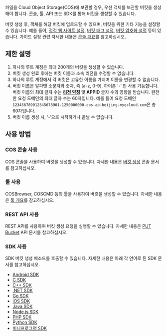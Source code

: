 파일을 Cloud Object Storage(COS)에 보관할 경우, 우선 객체를 보관할 버킷을 생성해야 합니다. 콘솔, 툴, API 또는 SDK를 통해 버킷을 생성할 수 있습니다.

버킷 생성 후, 객체를 해당 버킷에 업로드할 수 있으며, 버킷을 위한 기타 기능을 설정할 수 있습니다. 예를 들어, [정적 웹 사이트 설정](https://intl.cloud.tencent.com/document/product/436/14984), [버킷 태그 설정](https://intl.cloud.tencent.com/document/product/436/30928), [버킷 암호화 설정](https://intl.cloud.tencent.com/document/product/436/33455) 등이 있습니다. 가이드 설정 관련 자세한 내용은 [콘솔 개요](https://intl.cloud.tencent.com/document/product/436/11365)를 참고하십시오.


## 제한 설명

1. 하나의 루트 계정은 최대 200개의 버킷을 생성할 수 있습니다.
2. 버킷 생성 완료 후에는 버킷 이름과 소속 리전을 수정할 수 없습니다.
3. 하나의 루트 계정에서 각 버킷은 고유한 이름을 가지며 이름을 변경할 수 없습니다.
4. 버킷 이름은 알파벳 소문자와 숫자, 즉 [a-z, 0-9], 하이픈 ‘-’ 만 사용 가능합니다. 버킷 이름의 최대 글자 수는 **[리전 약칭](https://intl.cloud.tencent.com/document/product/436/6224)** 및 **APPID** 글자 수의 영향을 받습니다. 완전한 요청 도메인의 최대 글자 수는 60자입니다. 예를 들어 요청 도메인 `123456789012345678901-1250000000.cos.ap-beijing.myqcloud.com`은 총 60자입니다.
5. 버킷 이름 생성 시, ‘-’으로 시작하거나 끝날 수 없습니다.


## 사용 방법

### COS 콘솔 사용

COS 콘솔을 사용하여 버킷을 생성할 수 있습니다. 자세한 내용은 [버킷 생성](https://intl.cloud.tencent.com/document/product/436/13309) 콘솔 문서를 참고하십시오.

### 툴 사용

COSBrowser, COSCMD 등의 툴을 사용하여 버킷을 생성할 수 있습니다. 자세한 내용은 [툴 개요](https://intl.cloud.tencent.com/document/product/436/6242)를 참고하십시오.

### REST API 사용

REST API를 사용하여 버킷 생성 요청을 실행할 수 있습니다. 자세한 내용은 [PUT Bucket](https://intl.cloud.tencent.com/document/product/436/7738) API 문서를 참고하십시오.

### SDK 사용

SDK 버킷 생성 메소드를 호출할 수 있습니다. 자세한 내용은 아래 각 언어로 된 SDK 문서를 참고하십시오.

- [Android SDK](https://intl.cloud.tencent.com/document/product/436/31463)
- [C SDK](https://intl.cloud.tencent.com/document/product/436/31464)
- [C++ SDK](https://intl.cloud.tencent.com/document/product/436/31465)
- [.NET SDK](https://intl.cloud.tencent.com/document/product/436/30595)
- [Go SDK](https://intl.cloud.tencent.com/document/product/436/31466)
- [iOS SDK](https://intl.cloud.tencent.com/document/product/436/31467)
- [Java SDK](https://intl.cloud.tencent.com/document/product/436/31468)
- [Node.js SDK](https://intl.cloud.tencent.com/document/product/436/31469)
- [PHP SDK](https://intl.cloud.tencent.com/document/product/436/31470)
- [Python SDK](https://intl.cloud.tencent.com/document/product/436/31471)
- [미니프로그램 SDK](https://intl.cloud.tencent.com/document/product/436/30609)


